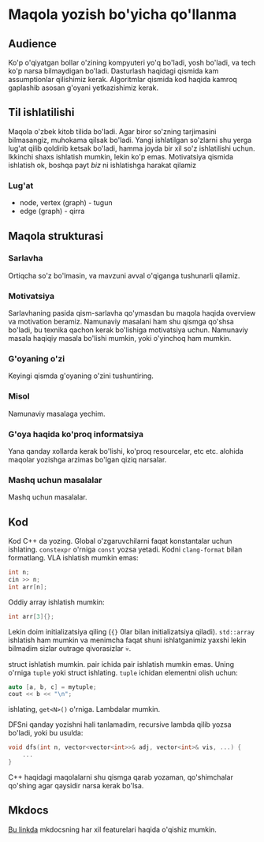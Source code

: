 # Maqola yozish bo'yicha qo'llanma

## Audience

Ko'p o'qiyatgan bollar o'zining kompyuteri yo'q bo'ladi, yosh bo'ladi, va tech ko'p narsa bilmaydigan bo'ladi. Dasturlash haqidagi qismida kam assumptionlar qilishimiz kerak. Algoritmlar qismida kod haqida kamroq gaplashib asosan g'oyani yetkazishimiz kerak.

## Til ishlatilishi

Maqola o'zbek kitob tilida bo'ladi. Agar biror so'zning tarjimasini bilmasangiz, muhokama qilsak bo'ladi. Yangi ishlatilgan so'zlarni shu yerga lug'at qilib qoldirib ketsak bo'ladi, hamma joyda bir xil so'z ishlatilishi uchun. Ikkinchi shaxs ishlatish mumkin, lekin ko'p emas. Motivatsiya qismida ishlatish ok, boshqa payt *biz* ni ishlatishga harakat qilamiz

### Lug'at

- node, vertex (graph) - tugun
- edge (graph) - qirra

## Maqola strukturasi

### Sarlavha

Ortiqcha so'z bo'lmasin, va mavzuni avval o'qiganga tushunarli qilamiz.

### Motivatsiya

Sarlavhaning pasida qism-sarlavha qo'ymasdan bu maqola haqida overview va motivation beramiz. Namunaviy masalani ham shu qismga qo'shsa bo'ladi, bu texnika qachon kerak bo'lishiga motivatsiya uchun. Namunaviy masala haqiqiy masala bo'lishi mumkin, yoki o'yinchoq ham mumkin.

### G'oyaning o'zi

Keyingi qismda g'oyaning o'zini tushuntiring.

### Misol

Namunaviy masalaga yechim.

### G'oya haqida ko'proq informatsiya

Yana qanday xollarda kerak bo'lishi, ko'proq resourcelar, etc etc. alohida maqolar yozishga arzimas bo'lgan qiziq narsalar.

### Mashq uchun masalalar

Mashq uchun masalalar.

## Kod

Kod C++ da yozing. Global o'zgaruvchilarni faqat konstantalar uchun ishlating. `constexpr` o'rniga `const` yozsa yetadi. Kodni `clang-format` bilan formatlang. VLA ishlatish mumkin emas:
```c++
int n;
cin >> n;
int arr[n];
```

Oddiy array ishlatish mumkin:
```c++
int arr[3]{};
```
Lekin doim initializatsiya qiling (`{}` 0lar bilan initializatsiya qiladi). `std::array` ishlatish ham mumkin va menimcha faqat shuni ishlatganimiz yaxshi lekin bilmadim sizlar outrage qivorasizlar :skull:.

struct ishlatish mumkin. pair ichida pair ishlatish mumkin emas. Uning o'rniga `tuple` yoki struct ishlating. `tuple` ichidan elementni olish uchun:
```c++
auto [a, b, c] = mytuple;
cout << b << "\n";
```
ishlating, `get<N>()` o'rniga. Lambdalar mumkin.

DFSni qanday yozishni hali tanlamadim, recursive lambda qilib yozsa bo'ladi, yoki bu usulda:
```c++
void dfs(int n, vector<vector<int>>& adj, vector<int>& vis, ...) {
    ...
}
```

C++ haqidagi maqolalarni shu qismga qarab yozaman, qo'shimchalar qo'shing agar qaysidir narsa kerak bo'lsa.

## Mkdocs

[Bu linkda](https://squidfunk.github.io/mkdocs-material/reference/admonitions/) mkdocsning har xil featurelari haqida o'qishiz mumkin.
